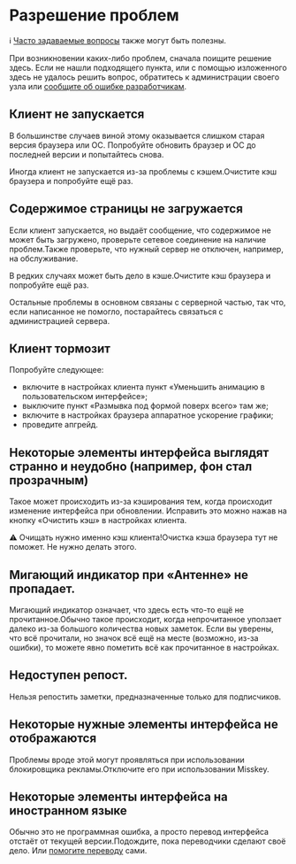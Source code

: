 # Разрешение проблем
<div class="info">ℹ️ <a href="./faq">Часто задаваемые вопросы</a> также могут быть полезны.</div>

При возникновении каких-либо проблем, сначала поищите решение здесь. Если не нашли подходящего пункта, или с помощью изложенного здесь не удалось решить вопрос, обратитесь к администрации своего узла или [сообщите об ошибке разработчикам](./report-issue).

## Клиент не запускается
В большинстве случаев виной этому оказывается слишком старая версия браузера или ОС. Попробуйте обновить браузер и ОС до последней версии и попытайтесь снова.

Иногда клиент не запускается из-за проблемы с кэшем.Очистите кэш браузера и попробуйте ещё раз.

## Содержимое страницы не загружается
Если клиент запускается, но выдаёт сообщение, что содержимое не может быть загружено, проверьте сетевое соединение на наличие проблем.Также проверьте, что нужный сервер не отключен, например, на обслуживание.

В редких случаях может быть дело в кэше.Очистите кэш браузера и попробуйте ещё раз.

Остальные проблемы в основном связаны с серверной частью, так что, если написанное не помогло, постарайтесь связаться с администрацией сервера.

## Клиент тормозит
Попробуйте следующее:

- включите в настройках клиента пункт «Уменьшить анимацию в пользовательском интерфейсе»;
- выключите пункт «Размывка под формой поверх всего» там же;
- включите в настройках браузера аппаратное ускорение графики;
- проведите апгрейд.

## Некоторые элементы интерфейса выглядят странно и неудобно (например, фон стал прозрачным)
Такое может происходить из-за кэширования тем, когда происходит изменение интерфейса при обновлении. Исправить это можно нажав на кнопку «Очистить кэш» в настройках клиента.
<div class="warn">⚠️ Очищать нужно именно кэш клиента!Очистка кэша браузера тут не поможет. Не нужно делать этого.</div>

## Мигающий индикатор при «Антенне» не пропадает.
Мигающий индикатор означает, что здесь есть что-то ещё не прочитанное.Обычно такое происходит, когда непрочитанное уползает далеко из-за большого количества новых заметок. Если вы уверены, что всё прочитали, но значок всё ещё на месте (возможно, из-за ошибки), то можете явно пометить всё как прочитанное в настройках.

## Недоступен репост.
Нельзя репостить заметки, предназначенные только для подписчиков.

## Некоторые нужные элементы интерфейса не отображаются
Проблемы вроде этой могут проявляться при использовании блокировщика рекламы.Отключите его при использовании Misskey.

## Некоторые элементы интерфейса на иностранном языке
Обычно это не программная ошибка, а просто перевод интерфейса отстаёт от текущей версии.Подождите, пока переводчики сделают своё дело. Или [помогите переводу](./misskey) сами.
